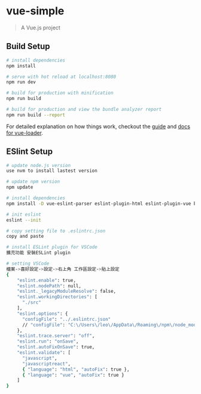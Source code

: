 # vue-simple

> A Vue.js project

## Build Setup

``` bash
# install dependencies
npm install

# serve with hot reload at localhost:8080
npm run dev

# build for production with minification
npm run build

# build for production and view the bundle analyzer report
npm run build --report
```

For detailed explanation on how things work, checkout the [guide](http://vuejs-templates.github.io/webpack/) and [docs for vue-loader](http://vuejs.github.io/vue-loader).



## ESlint Setup

``` bash
# update node.js version
use nvm to install lastest version

# update npm version
npm update

# install dependencies
npm install -D vue-eslint-parser eslint-plugin-html eslint-plugin-vue babel-eslint

# init eslint
eslint --init

# copy setting file to .eslintrc.json
copy and paste

# install ESLint plugin for VSCode
擴充功能 安裝ESLint plugin

# setting VSCode
檔案->喜好設定->設定->右上角 工作區設定->貼上設定
{
    "eslint.enable": true,
    "eslint.nodePath": null,
    "eslint._legacyModuleResolve": false,
    "eslint.workingDirectories": [
      "./src"
    ],
    "eslint.options": { 
      "configFile": "../.eslintrc.json"
      // "configFile": "C:\/Users\/leo\/AppData\/Roaming\/npm\/node_modules\/eslint\/.eslintrc.json",
    },
    "eslint.trace.server": "off",
    "eslint.run": "onSave",
    "eslint.autoFixOnSave": true,
    "eslint.validate": [
      "javascript",
      "javascriptreact",
      { "language": "html", "autoFix": true },
      { "language": "vue", "autoFix": true }
    ]
}

```
